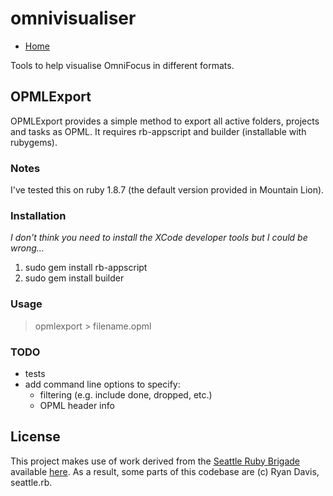 # omnivisualiser

* [Home](https://github.com/mrpraline/omnivisualiser)

Tools to help visualise OmniFocus in different formats.

## OPMLExport

OPMLExport provides a simple method to export all active folders, projects and tasks as OPML. It requires rb-appscript and builder (installable with rubygems).

### Notes

I've tested this on ruby 1.8.7 (the default version provided in Mountain Lion).

### Installation

_I don't think you need to install the XCode developer tools but I could be wrong..._

1. sudo gem install rb-appscript
2. sudo gem install builder

### Usage

> opmlexport > filename.opml

### TODO

* tests
* add command line options to specify:
    * filtering (e.g. include done, dropped, etc.) 
    * OPML header info

## License

This project makes use of work derived from the [Seattle Ruby Brigade](https://github.com/seattlerb/) available [here](https://github.com/seattlerb/omnifocus). As a result, some parts of this codebase are (c) Ryan Davis, seattle.rb.
